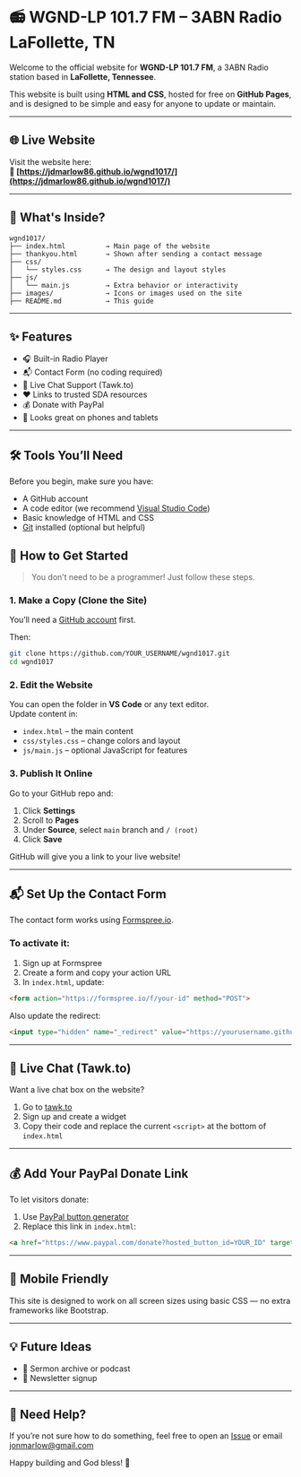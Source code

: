 # 📻 WGND-LP 101.7 FM – 3ABN Radio LaFollette, TN

Welcome to the official website for **WGND-LP 101.7 FM**, a 3ABN Radio station based in **LaFollette, Tennessee**.

This website is built using **HTML and CSS**, hosted for free on **GitHub Pages**, and is designed to be simple and easy for anyone to update or maintain.

---

## 🌐 Live Website

Visit the website here:  
**🔗 [https://jdmarlow86.github.io/wgnd1017/](https://jdmarlow86.github.io/wgnd1017/)**

---

## 📁 What's Inside?

```
wgnd1017/
├── index.html          → Main page of the website
├── thankyou.html       → Shown after sending a contact message
├── css/
│   └── styles.css      → The design and layout styles
├── js/
│   └── main.js         → Extra behavior or interactivity
├── images/             → Icons or images used on the site
├── README.md           → This guide
```

---

## ✨ Features

- 🎧 Built-in Radio Player
- 📬 Contact Form (no coding required)
- 💬 Live Chat Support (Tawk.to)
- ❤️ Links to trusted SDA resources
- 💰 Donate with PayPal
- 📱 Looks great on phones and tablets

---

## 🛠 Tools You’ll Need

Before you begin, make sure you have:

- A GitHub account
- A code editor (we recommend [Visual Studio Code](https://code.visualstudio.com/))
- Basic knowledge of HTML and CSS
- [Git](https://git-scm.com/) installed (optional but helpful)


## 🚀 How to Get Started

> You don’t need to be a programmer! Just follow these steps.

### 1. Make a Copy (Clone the Site)

You’ll need a [GitHub account](https://github.com) first.

Then:

```bash
git clone https://github.com/YOUR_USERNAME/wgnd1017.git
cd wgnd1017
```

### 2. Edit the Website

You can open the folder in **VS Code** or any text editor.  
Update content in:

- `index.html` – the main content
- `css/styles.css` – change colors and layout
- `js/main.js` – optional JavaScript for features

### 3. Publish It Online

Go to your GitHub repo and:

1. Click **Settings**
2. Scroll to **Pages**
3. Under **Source**, select `main` branch and `/ (root)`
4. Click **Save**

GitHub will give you a link to your live website!

---

## 📬 Set Up the Contact Form

The contact form works using [Formspree.io](https://formspree.io).

### To activate it:

1. Sign up at Formspree
2. Create a form and copy your action URL
3. In `index.html`, update:

```html
<form action="https://formspree.io/f/your-id" method="POST">
```

Also update the redirect:

```html
<input type="hidden" name="_redirect" value="https://yourusername.github.io/wgnd1017/thankyou.html">
```

---

## 💬 Live Chat (Tawk.to)

Want a live chat box on the website?

1. Go to [tawk.to](https://tawk.to)
2. Sign up and create a widget
3. Copy their code and replace the current `<script>` at the bottom of `index.html`

---

## 💰 Add Your PayPal Donate Link

To let visitors donate:

1. Use [PayPal button generator](https://www.paypal.com/buttons/)
2. Replace this link in `index.html`:

```html
<a href="https://www.paypal.com/donate?hosted_button_id=YOUR_ID" target="_blank">
```

---

## 📱 Mobile Friendly

This site is designed to work on all screen sizes using basic CSS — no extra frameworks like Bootstrap.

---

## 💡 Future Ideas

- 📖 Sermon archive or podcast
- 📰 Newsletter signup

---

## 🙋 Need Help?

If you’re not sure how to do something, feel free to open an [Issue](https://github.com/jdmarlow86/wgnd1017/issues) or email jonmarlow@gmail.com

Happy building and God bless! 🙏
